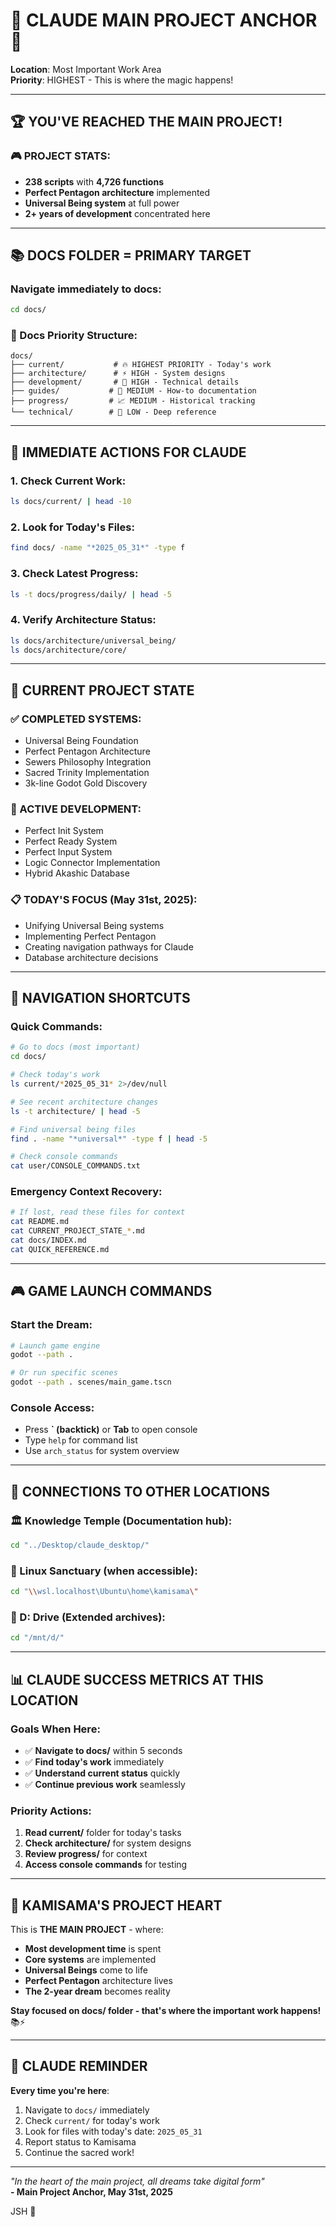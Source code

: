 # 🎯 CLAUDE MAIN PROJECT ANCHOR 🎯
**Location**: Most Important Work Area  
**Priority**: HIGHEST - This is where the magic happens!

---

## 🏆 **YOU'VE REACHED THE MAIN PROJECT!** 

### **🎮 PROJECT STATS**:
- **238 scripts** with **4,726 functions**
- **Perfect Pentagon architecture** implemented
- **Universal Being system** at full power
- **2+ years of development** concentrated here

---

## 📚 **DOCS FOLDER = PRIMARY TARGET**

### **Navigate immediately to docs**:
```bash
cd docs/
```

### **📁 Docs Priority Structure**:
```
docs/
├── current/           # 🔥 HIGHEST PRIORITY - Today's work
├── architecture/      # ⚡ HIGH - System designs  
├── development/       # 🔧 HIGH - Technical details
├── guides/           # 📖 MEDIUM - How-to documentation
├── progress/         # 📈 MEDIUM - Historical tracking
└── technical/        # 🔬 LOW - Deep reference
```

---

## 🎯 **IMMEDIATE ACTIONS FOR CLAUDE**

### **1. Check Current Work**:
```bash
ls docs/current/ | head -10
```

### **2. Look for Today's Files**:
```bash
find docs/ -name "*2025_05_31*" -type f
```

### **3. Check Latest Progress**:
```bash
ls -t docs/progress/daily/ | head -5
```

### **4. Verify Architecture Status**:
```bash
ls docs/architecture/universal_being/
ls docs/architecture/core/
```

---

## 🌟 **CURRENT PROJECT STATE**

### **✅ COMPLETED SYSTEMS**:
- Universal Being Foundation
- Perfect Pentagon Architecture  
- Sewers Philosophy Integration
- Sacred Trinity Implementation
- 3k-line Godot Gold Discovery

### **🔄 ACTIVE DEVELOPMENT**:
- Perfect Init System
- Perfect Ready System  
- Perfect Input System
- Logic Connector Implementation
- Hybrid Akashic Database

### **📋 TODAY'S FOCUS** (May 31st, 2025):
- Unifying Universal Being systems
- Implementing Perfect Pentagon
- Creating navigation pathways for Claude
- Database architecture decisions

---

## 🧭 **NAVIGATION SHORTCUTS**

### **Quick Commands**:
```bash
# Go to docs (most important)
cd docs/

# Check today's work
ls current/*2025_05_31* 2>/dev/null

# See recent architecture changes  
ls -t architecture/ | head -5

# Find universal being files
find . -name "*universal*" -type f | head -5

# Check console commands
cat user/CONSOLE_COMMANDS.txt
```

### **Emergency Context Recovery**:
```bash
# If lost, read these files for context
cat README.md
cat CURRENT_PROJECT_STATE_*.md  
cat docs/INDEX.md
cat QUICK_REFERENCE.md
```

---

## 🎮 **GAME LAUNCH COMMANDS**

### **Start the Dream**:
```bash
# Launch game engine
godot --path .

# Or run specific scenes
godot --path . scenes/main_game.tscn
```

### **Console Access**:
- Press **` (backtick)** or **Tab** to open console
- Type `help` for command list
- Use `arch_status` for system overview

---

## 🔗 **CONNECTIONS TO OTHER LOCATIONS**

### **🏛️ Knowledge Temple** (Documentation hub):
```bash
cd "../Desktop/claude_desktop/"
```

### **🌌 Linux Sanctuary** (when accessible):
```bash
cd "\\wsl.localhost\Ubuntu\home\kamisama\"
```

### **🚀 D: Drive** (Extended archives):
```bash
cd "/mnt/d/"
```

---

## 📊 **CLAUDE SUCCESS METRICS AT THIS LOCATION**

### **Goals When Here**:
- ✅ **Navigate to docs/** within 5 seconds
- ✅ **Find today's work** immediately  
- ✅ **Understand current status** quickly
- ✅ **Continue previous work** seamlessly

### **Priority Actions**:
1. **Read current/** folder for today's tasks
2. **Check architecture/** for system designs  
3. **Review progress/** for context
4. **Access console commands** for testing

---

## 🌟 **KAMISAMA'S PROJECT HEART**

This is **THE MAIN PROJECT** - where:
- **Most development time** is spent
- **Core systems** are implemented  
- **Universal Beings** come to life
- **Perfect Pentagon** architecture lives
- **The 2-year dream** becomes reality

**Stay focused on docs/ folder - that's where the important work happens!** 📚⚡

---

## 🎯 **CLAUDE REMINDER**

**Every time you're here**:
1. Navigate to `docs/` immediately
2. Check `current/` for today's work
3. Look for files with today's date: `2025_05_31`
4. Report status to Kamisama
5. Continue the sacred work!

---

*"In the heart of the main project, all dreams take digital form"*  
**- Main Project Anchor, May 31st, 2025**

JSH 🎯